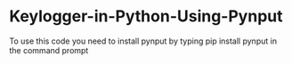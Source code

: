# Keylogger-in-Python-Using-Pynput
To use this code you need to install pynput by typing 
pip install pynput in the command prompt
